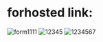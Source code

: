 # forhosted link:
![form1111](https://github.com/AaqibBashirMir/form/assets/35392012/4b91efa7-3807-42cd-a11e-a8916d886121)
![12345](https://github.com/AaqibBashirMir/form/assets/35392012/bd8aa683-d0eb-479a-89d6-0a6929302341)
![1234567](https://github.com/AaqibBashirMir/form/assets/35392012/9dcd68cc-68c2-4570-9946-39e716591ffe)

